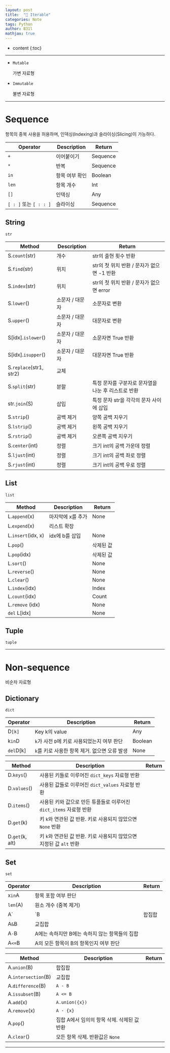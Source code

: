 ```yaml
---
layout: post
title:  "📖 Iterable"
categories: Note
tags: Python
author: B31l
mathjax: true
---
```




* content
{:toc}




---





- `Mutable` 

  가변 자료형

- `Immutable`  

  불변 자료형

---





# Sequence

항목의 중복 사용을 허용하며, 인덱싱(Indexing)과 슬라이싱(Slicing)이 가능하다.

| Operator               | Description    | Return   |
| ---------------------- | -------------- | -------- |
| `+`                    | 이어붙이기     | Sequence |
| `*`                    | 반복           | Sequence |
| `in`                   | 항목 여부 확인 | Boolean  |
| `len`                  | 항목 개수      | Int      |
| `[]`                   | 인덱싱         | Any      |
| `[ : ]` 또는 `[ : : ]` | 슬라이싱       | Sequence |





##  String

`str`

| Method                  | Description     | Return                                              |
| ----------------------- | --------------- | --------------------------------------------------- |
| S.`count`(str)          | 개수            | str의 출현 횟수 반환                                |
| S.`find`(str)           | 위치            | str의 첫 위치 반환 / 문자가 없으면 -1 반환          |
| S.`index`(str)          | 위치            | str의 첫 위치 반환 / 문자가 없으면 error            |
| S.`lower`()             | 소문자 / 대문자 | 소문자로 변환                                       |
| S.`upper`()             | 소문자 / 대문자 | 대문자로 변환                                       |
| S[idx].`islower`()      | 소문자 / 대문자 | 소문자면 True 반환                                  |
| S[idx].`isupper`()      | 소문자 / 대문자 | 대문자면 True 반환                                  |
| S.`replace`(str1, str2) | 교체            |                                                     |
| S.`split`(str)          | 분할            | 특정 문자를 구분자로 문자열을 나눈 후 리스트로 반환 |
| str.`join`(S)           | 삽입            | 특정 문자 str을 각각의 문자 사이에 삽입             |
| S.`strip`()             | 공백 제거       | 양쪽 공백 지우기                                    |
| S.`lstrip`()            | 공백 제거       | 왼쪽 공백 지우기                                    |
| S.`rstrip`()            | 공백 제거       | 오른쪽 공백 지우기                                  |
| S.`center`(int)         | 정렬            | 크기 int의 공백 가운데 정렬                         |
| S.`ljust`(int)          | 정렬            | 크기 int의 공백 좌로 정렬                           |
| S.`rjust`(int)          | 정렬            | 크기 int의 공백 우로 정렬                           |



## List

`list`

| Method             | Description       | Return    |
| ------------------ | ----------------- | --------- |
| L.`append`(x)      | 마지막에 x를 추가 | None      |
| L.`expend`(x)      | 리스트 확장       |           |
| L.`insert`(idx, x) | idx에 b를 삽입    | None      |
| L.`pop`()          |                   | 삭제된 값 |
| L.`pop`(idx)       |                   | 삭제된 값 |
| L.`sort`()         |                   | None      |
| L.`reverse`()      |                   | None      |
| L.`clear`()        |                   | None      |
| L.`index`(idx)     |                   | Index     |
| L.`count`(idx)     |                   | Count     |
| L.`remove` (idx)   |                   | None      |
| `del` L[idx]       |                   | None      |





## Tuple

`tuple`





---

# Non-sequence

비순차 자료형





## Dictionary

`dict`

| Operator  | Description                                   | Return  |
| --------- | --------------------------------------------- | ------- |
| D`[k]`    | Key k의 value                                 | Any     |
| k`in`D    | `k`가 사전 `D`에 키로 사용되었는지 여부 판단  | Boolean |
| `del`D[k] | `k`를 키로 사용한 항목 제거. 없으면 오류 발생 | None    |

| Method          | Description                                                  | Return |
| --------------- | ------------------------------------------------------------ | ------ |
| D.`keys`()      | 사용된 키들로 이루어진 `dict_keys` 자료형 반환               |        |
| D.`values`()    | 사용된 값들로 이루어진 `dict_values` 자료형 반환             |        |
| D.`items`()     | 사용된 키와 값으로 만든 튜플들로 이루어진`dict_items` 자료형 반환 |        |
| D.`get`(k)      | 키 `k`와 연관된 값 반환. 키로 사용되지 않았으면 `None` 반환  |        |
| D.`get`(k, alt) | 키 `k`와 연관된 값 반환. 키로 사용되지 않았으면 지정된 값 `alt` 반환 |        |





## Set

`set`

| Operator | Description                                    | Return |
| -------- | ---------------------------------------------- | ------ |
| x`in`A   | 항목 포함 여부 판단                            |        |
| `len`(A) | 원소 개수 (중복 제거)                          |        |
| A`|`B    | 합집합                                         |        |
| A`&`B    | 교집합                                         |        |
| A`-`B    | A에는 속하지만 B에는 속하지 않는 항목들의 집합 |        |
| A`<=`B   | A의 모든 항목이 B의 항목인지 여부 판단         |        |

| Method              | Description                                 | Return |
| ------------------- | ------------------------------------------- | ------ |
| A.`union`(B)        | 합집합                                      |        |
| A.`intersection`(B) | 교집합                                      |        |
| A.`difference`(B)   | `A - B`                                     |        |
| A.`issubset`(B)     | `A <= B`                                    |        |
| A.`add`(x)          | `A.union({x})`                              |        |
| A.`remove`(x)       | `A - {x}`                                   |        |
| A.`pop`()           | 집합 A에서 임의의 항목 삭제. 삭제된 값 반환 |        |
| A.`clear`()         | 모든 항목 삭제. 반환값은 `None`             |        |

---

